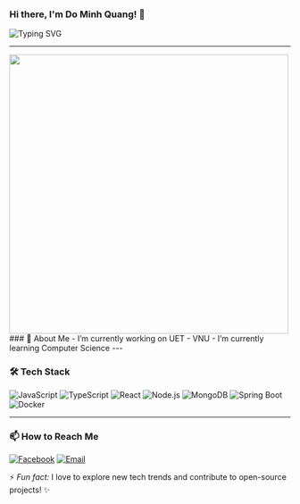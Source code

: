 ### Hi there, I'm Do Minh Quang! 👋

![Typing SVG](https://readme-typing-svg.herokuapp.com?font=Fira+Code&pause=1000&color=F75C7E&width=435&lines=Software+Engineer;Open+Source+Contributor;Fullstack+Developer;Tech+Enthusiast)

---

<img src="https://media.giphy.com/media/qgQUggAC3Pfv687qPC/giphy.gif" width="500">
### 🚀 About Me
- I’m currently working on UET - VNU
- I’m currently learning Computer Science
---

### 🛠 Tech Stack

![JavaScript](https://img.shields.io/badge/JavaScript-F7DF1E?style=flat&logo=javascript&logoColor=black)
![TypeScript](https://img.shields.io/badge/TypeScript-3178C6?style=flat&logo=typescript&logoColor=white)
![React](https://img.shields.io/badge/React-61DAFB?style=flat&logo=react&logoColor=black)
![Node.js](https://img.shields.io/badge/Node.js-339933?style=flat&logo=node.js&logoColor=white)
![MongoDB](https://img.shields.io/badge/MongoDB-47A248?style=flat&logo=mongodb&logoColor=white)
![Spring Boot](https://img.shields.io/badge/Spring%20Boot-6DB33F?style=flat&logo=springboot&logoColor=white)
![Docker](https://img.shields.io/badge/Docker-2496ED?style=flat&logo=docker&logoColor=white)

---

### 📫 How to Reach Me
[![Facebook](https://img.shields.io/badge/Facebook-1877F2?style=flat&logo=facebook&logoColor=white)](https://facebook.com/100017208697260)
[![Email](https://img.shields.io/badge/Email-D14836?style=flat&logo=gmail&logoColor=white)](mailto:minhquangkl04@gmail.com)

⚡ *Fun fact:* I love to explore new tech trends and contribute to open-source projects! ✨

